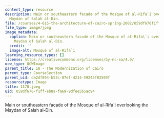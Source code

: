 ```yaml
---
content_type: resource
description: Main or southeastern facade of the Mosque of al-Rifa`i overlooking the
  Maydan of Salah al-Din.
file: /courses/4-615-the-architecture-of-cairo-spring-2002/059df676f1ffeb8afa699dfee5b5ac94_1170.jpeg
file_type: image/jpeg
image_metadata:
  caption: Main or southeastern facade of the Mosque of al-Rifa\`i overlooking the
    Maydan of Salah al-Din.
  credit: ''
  image-alt: Mosque of al-Rifa`i
learning_resource_types: []
license: https://creativecommons.org/licenses/by-nc-sa/4.0/
ocw_type: OCWImage
parent_title: 18 - The Modernization of Cairo
parent_type: CourseSection
parent_uid: da2df894-b53c-07ef-4214-59245f03509f
resourcetype: Image
title: 1170.jpeg
uid: 059df676-f1ff-eb8a-fa69-9dfee5b5ac94
---
```

Main or southeastern facade of the Mosque of al-Rifa`i overlooking the Maydan of Salah al-Din.